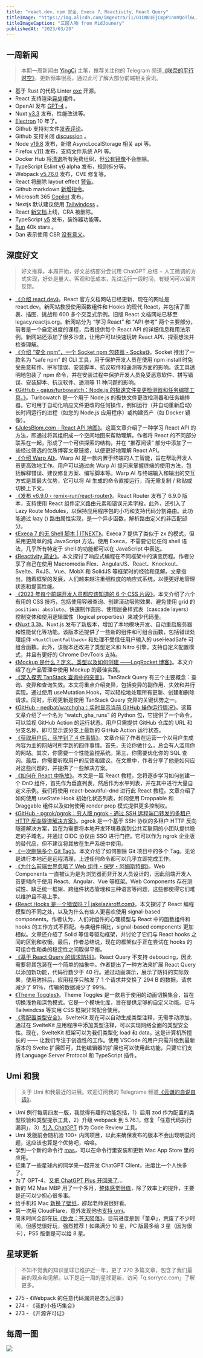 ```yaml
---
title: "react.dev、npm 安全、Execa 7、Reactivity、React Query"
titleImage: "https://img.alicdn.com/imgextra/i1/O1CN01EjCmpP1nmVQoTl6LJ_!!6000000005132-2-tps-1344-896.png_1200x1200.jpg"
titleImageCaption: "三国人物 from MidJounery"
publishedAt: "2023/03/20"
---
```


## 一周新闻
> 本期一周新闻由 [YingCi](https://github.com/fz6m) 主笔，推荐关注他的 Telegram 频道[《咲奈的平行时空》](https://t.me/SakinaSpace)，更新频率很高，通过此可了解大部分前端相关资讯。

 - 基于 Rust 的代码 Linter [oxc](https://github.com/Boshen/oxc) 开源。
 - React 支持渲染[异步](https://github.com/facebook/react/pull/25634)组件。
 - OpenAI 发布 [GPT-4](https://openai.com/research/gpt-4) 。
 - Nuxt [v3.3](https://nuxt.com/blog/v3-3) 发布，性能改进等。
 - [Electron](https://www.electronjs.org/blog/10-years-of-electron) 10 年了。
 - Github 支持对文件[发表评论](https://github.blog/changelog/2023-03-14-comment-on-files-in-a-pull-request-public-beta/)。
 - Github 支持关闭 [discussion](https://github.blog/changelog/2023-03-14-adding-the-ability-to-close-github-discussions/) 。
 - Node [v19.8](https://nodejs.org/en/blog/release/v19.8.0) 发布，新增 AsyncLocalStorage 相关 api 等。
 - Firefox [v111](https://www.mozilla.org/en-US/firefox/111.0/releasenotes/) 发布，支持文件系统 API 等。
 - Docker Hub 将[清退](https://blog.alexellis.io/docker-is-deleting-open-source-images/)所有免费组织，但[公有镜像](https://www.docker.com/blog/we-apologize-we-did-a-terrible-job-announcing-the-end-of-docker-free-teams/)不会删除。
 - TypeScript Eslint [v6](https://github.com/typescript-eslint/typescript-eslint/tree/v6) alpha 发布，规则拆分等。
 - Webpack [v5.76.0](https://github.com/webpack/webpack/releases/tag/v5.76.0) 发布，CVE 修复等。
 - React 将删除 layout effect [警告](https://github.com/facebook/react/pull/26395)。
 - Github markdown [新增指令](https://github.blog/changelog/2023-03-15-introducing-the-github-markdown-helpers-public-beta/)。
 - Microsoft 365 [Copilot](https://www.microsoft.com/en-us/microsoft-365/blog/2023/03/16/introducing-microsoft-365-copilot-a-whole-new-way-to-work/) 发布。
 - Nextjs 默认建议使用 [Tailwindcss](https://twitter.com/timneutkens/status/1636654046474805249) 。
 - React [新文档](https://react.dev/)上线，CRA 被删除。
 - TypeScript [v5](https://devblogs.microsoft.com/typescript/announcing-typescript-5-0/) 发布，装饰器功能等。
 - [Bun](https://github.com/oven-sh/bun) 40k stars 。
 - Dan 表示使用 CSR [没有意义](https://twitter.com/dan_abramov/status/1636827365677383700)。

## 深度好文
> 好文推荐。本周开始，好文总结部分尝试用 ChatGPT 总结 + 人工微调的方式实现，好处是量大、客观和低成本，先试运行一段时间，有疑问可以留言反馈。

- [《介绍 react.dev》](https://react.dev/blog/2023/03/16/introducing-react-dev)。React 官方文档网站已经更新，现在的网址是 react.dev。新网站教授使用函数组件和 Hooks 的现代 React，并包括了图表、插图、挑战和 600 多个交互式示例。旧版 React 文档网站已移至 legacy.reactjs.org。新网站分为 “学习 React” 和 “API 参考” 两个主要部分，前者是一个自定进度的课程，后者提供每个 React API 的详细信息和用法示例。新网站还添加了很多沙盒，让用户可以快速玩转 React API、探索想法并检查理解。
- [《介绍 “安全 npm”，一个 Socket npm 包装器 - Socket》](https://socket.dev/blog/introducing-safe-npm)。Socket 推出了一款名为 “safe npm” 的 CLI 工具，用于保护开发人员在使用 npm install 时免受恶意软件、拼写错误、安装脚本、抗议软件和遥测等方面的影响。该工具透明地包装了 npm 命令，并在安装过程中保护开发人员免受恶意软件、拼写错误、安装脚本、抗议软件、遥测等 11 种问题的影响。
- [《GitHub - gajus/turbowatch：Node.js 的极速文件变更检测器和任务编排工具。》](https://github.com/gajus/turbowatch/)。Turbowatch 是一个用于 Node.js 的极快文件更改检测器和任务编排器。它可用于自动化响应文件更改的任何操作，例如运行（并自动重新启动）长时间运行的进程（如您的 Node.js 应用程序）或构建资产（如 Docker 镜像）。
- [《JulesBlom.com - React API 地图》](https://julesblom.com/writing/map-of-react-api)。这篇文章介绍了一种学习 React API 的方法，即通过将其组织成一个空间地图来帮助理解。作者将 React 的不同部分联系在一起，形成了一个可供探索的结构，并在 “推荐阅读” 部分中添加了一些经过筛选的优质博客文章链接，以便更好地理解 React API。
- [《介绍 Warp AI》](https://www.warp.dev/blog/introducing-warp-ai)。Warp AI 是一款内置于终端的人工智能，旨在帮助开发人员更高效地工作。用户可以通过向 Warp AI 提问来掌握终端的使用方法，包括解释错误、建议修复方案、编写脚本等。Warp AI 与终端输入和输出的交互方式是其最大优势，它可以将 AI 生成的命令直接运行，而无需复制 / 粘贴或切换上下文。
- [《发布 v6.9.0・remix-run/react-router》](https://github.com/remix-run/react-router/releases/tag/react-router%406.9.0)。React Router 发布了 6.9.0 版本，支持使用 React 组件定义路由元素和错误元素字段。此外，还引入了 Lazy Route Modules，以保持应用程序包的小巧和支持代码分割路由。此功能通过 lazy () 路由属性实现，是一个异步函数，解析路由定义的非匹配部分。
- [《Execa 7 的无 Shell 脚本 | ITNEXT》](https://itnext.io/shell-free-scripts-with-execa-7-885fb3b42f83)。Execa 7 提供了类似于 zx 的模式，但采用更简单的纯 JavaScript 方法。使用 Execa，不需要记忆任何 shell 语法，几乎所有特定于 shell 的功能都可以在 JavaScript 中表达。
- [《Reactivity 简史》](https://www.builder.io/blog/history-of-reactivity)。本文探讨了响应式编程在不同框架中的演变历程。作者分享了自己在使用 Macromedia Flex、AngularJS、React、Knockout、Svelte、RxJS、Vue、MobX 和 SolidJS 等框架时的经验和见解。文章指出，随着框架的发展，人们越来越注重细粒度的响应式系统，以便更好地管理状态和提高性能。
- [《2023 年每个前端开发人员都应该知道的 6 个 CSS 片段》](https://web.dev/6-css-snippets-every-front-end-developer-should-know-in-2023/)。本文介绍了六个有用的 CSS 技巧，包括使用容器查询、创建滚动吸附效果、避免使用 grid 的 `position: absolute`、快速制作圆形、使用层叠样式表（cascade layers）控制变体和使用逻辑属性（logical properties）来减少代码量。
- [《Nuxt 3.3》](https://nuxt.com/blog/v3-3)。Nuxt.js 发布了新版本，增加了本地模块开发、自动重启服务器和性能优化等功能。该版本还提供了一些新的组件和可组合函数，包括错误处理组件 `<NuxtClientFallback>` 和处理不受信任用户输入的 useHeadSafe 可组合函数。此外，该版本还改进了类型定义和 Nitro 引擎，支持自定义配置模式，并且有更好的 Chrome DevTools 支持。
- [《Mockup 是什么？定义、类型以及如何创建 ——LogRocket 博客》](https://blog.logrocket.com/product-management/mockup-definition-types-how-to-create/)。本文介绍了在产品管理中使用 Mockup 的最佳实践。
- [《深入探究 TanStack 查询中的突变》](https://blog.logrocket.com/deep-dive-mutations-tanstack-query/)。TanStack Query 有三个主要概念：查询、变异和查询失效。本文将重点介绍变异，包括变异的副作用、失效和并行实现。通过使用 useMutation Hook，可以轻松地处理所有更新、创建和删除请求。同时，乐观更新是使用 TanStack Query 变异的关键优势之一。
- [《GitHub - nedbat/watchgha：实时显示当前 GitHub 操作运行情况》](https://github.com/nedbat/watchgha)。这篇文章介绍了一个名为 “watch_gha_runs” 的 Python 包，它提供了一个命令，可以监视 GitHub Action 的运行状态。用户只需提供 GitHub 仓库的 URL 和分支名称，即可显示该分支上最新的 GitHub Action 运行状态。
- [《获取用户后，我学到了 4 件事情》](https://basementcommunity.bearblog.dev/things-i-learned/)。文章介绍了作者在运营一个以用户生成内容为主的网站时所学到的四件事情。首先，无论你做什么，总会有人滥用你的网站。其次，你需要一个性能监控系统。第三，你需要优化你的 SQL 查询。最后，你需要听取用户的反馈和建议。在文章中，作者分享了他是如何应对这些问题的，并提供了一些解决方案。
- [《如何在 React 中拖放》](https://www.robinwieruch.de/react-drag-and-drop/)。本文是一篇 React 教程，您将逐步学习如何创建一个 DnD 组件，首先作为垂直列表，然后作为水平列表，并在其中进行大量自定义示例。我们将使用 react-beautiful-dnd 进行此 React 教程。文章介绍了如何使用 useState Hook 初始化状态列表，如何使用 Droppable 和 Draggable 组件以及如何使用 render prop 模式提供更多控制权。
- [《GitHub - pgrok/pgrok：穷人版 ngrok - 通过 SSH 远程端口转发的多租户 HTTP 反向隧道解决方案》](https://github.com/pgrok/pgrok)。pgrok 是一个基于 SSH 协议的多租户 HTTP 反向隧道解决方案，旨在为需要将本地开发环境暴露到公共互联网的小团队提供稳定的子域名，并通过 OIDC 协议由 SSO 进行门控。它可以作为 ngrok 企业版的替代品，但不建议将其放在生产系统中使用。
- [《一次删除多个 Git Tag》](https://rafaelcamargo.com/blog/deleting-multiple-git-tags-at-once/)。本文介绍了如何删除 Git 项目中的多个 Tag。无论是进行本地还是远程清理，上述任何命令都可以几乎立即完成工作。
- [《为什么前端世界忽略了 Web 组件・保罗・阿姆斯特朗》](https://paularmstrong.dev/blog/2023/03/13/why-we-do-not-write-web-components/)。Web Components 一直被认为是为浏览器而非开发人员设计的，因此前端开发人员更倾向于使用 React、Angular、Vue 等框架。Web Components 存在测试性、缺乏统一框架、跨组件状态管理和三种语言等问题，这些都使得它们难以维护且不易上手。
- [《React Hooks 是一个错误吗？| jakelazaroff.com》](https://jakelazaroff.com/words/were-react-hooks-a-mistake/)。本文探讨了 React 编程模型的不同之处，以及为什么有些人更喜欢使用 signal-based components。作者认为，人们对组件的心理模型与 React 中的函数组件和 hooks 的工作方式不匹配。与类组件相比，signal-based components 更加相似。文章还介绍了 Solid 等信号驱动框架，并讨论了它们与 React hooks 之间的区别和权衡。最后，作者总结说，现在的框架似乎正在尝试在 hooks 的可组合性和类的稳定性之间取得平衡。
- [《基于 React Query 的请求防抖》](https://rafaelcamargo.com/blog/deboucing-requests-with-react-query/)。React Query 不支持 deboucing，因此需要将其包装在一个简单的抽象中。作者提出了一种方法来扩展 React Query 以添加新功能，代码行数少于 40 行。通过动画演示，展示了防抖的实际效果，使用防抖后，应用程序只触发了 1 个请求并交换了 294 B 的数据，请求减少了 91％，传输的数据减少了 99％。
- [《Theme Toggles》](https://toggles.dev/)。Theme Toggles 是一款易于使用的动画切换集合，旨在切换浅色和深色模式。它是一个模块化库，旨在提供足够的自定义功能。它与 Tailwindcss 等实用 CSS 框架非常配合使用。
- [《零配置类型安全》](https://svelte.dev/blog/zero-config-type-safety)。SvelteKit 现在可以自动生成类型注释，无需手动添加。通过在 SvelteKit 应用程序中添加类型注释，可以实现网络全面的类型安全性。现在，SvelteKit 框架可以为我们类型化 load 和 data，这是计算机所擅长的 —— 让我们专注于创造性的工作。使用 VSCode 的用户只需升级到最新版本的 Svelte 扩展即可，其他编辑器的扩展也可以使用此功能，只要它们支持 Language Server Protocol 和 TypeScript 插件。

## Umi 和我
> 关于 Umi 和我最近的进展。欢迎订阅我的 Telegrame 频道[《云谦的自说自话》](https://t.me/yqtalk)。

- Umi 例行每周四发一版，我觉得有趣的功能包括，1）启用 zod 作为配置的类型校验和类型提示工具，2）升级 webpack 到 5.76.1，修复「任意代码执行漏洞」，3）[引入 ChatGPT](https://github.com/umijs/umi/pull/10779) 作为 Code Review 工具。
- Umi 发版前会随机验 100+ 内网项目，以此来确保发布的版本不会出现明显问题，这应该也算是个优势吧，哈哈。
- 学到一个新的命令行 [mas](https://github.com/mas-cli/mas)，可以在命令行里安装和更新 Mac App Store 里的应用。
- 征集了一些星球内的同学来一起开发 ChatGPT Client，进度比一个人快多了。
- 为了 GPT-4，[又把 ChatGPT Plus 开回来了](https://t.me/yqtalk/270)...
- 新的 M2 Max MBP 用了一个多月，[整体感觉很值](https://t.me/yqtalk/272)，除了效率上的提升，主要是还可以少担心很多事。
- 给手机和 Mac [新换了壁纸](https://t.me/yqtalk/273)，辟起老师说很好看。
- 第一次用 CloudFlare，意外发现他也[支持 umi](https://t.me/yqtalk/275)。
- 周末时间全部在[玩《卧龙：苍天陨落》](https://t.me/yqtalk/278)，目前进度是到「董卓」，荒废了不少时间，但感觉很好玩，强烈推荐！如果满分 10 星，PC 版最多给 3 星（因为很卡），PS5 版倒是可以给 8 星。

## 星球更新
> 不知不觉我的知识星球已维护近一年，更了 270 多篇文章，包含了我们最新的观点和见解。以下是近一周的星球更新，访问「q.sorrycc.com」了解更多。

- 275 - 《Webpack 的任意代码漏洞是怎么回事》
- 274 - 《我的小技巧集合》
- 273 - 《开源许可证》

## 每周一图

![](https://img.alicdn.com/imgextra/i1/O1CN01dF2Ycs23AypgeFFeO_!!6000000007216-0-tps-799-799.jpg)
